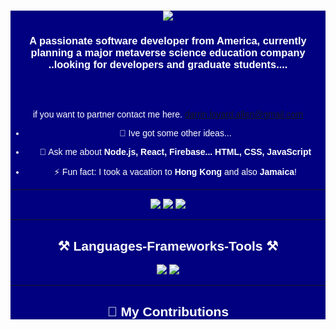 <div align="center" style="background-color: navy; color: white; font-family: Arial, sans-serif;">

<h1 align="center">
    <img src="https://readme-typing-svg.herokuapp.com/?font=Righteous&size=35&center=true&vCenter=true&width=500&height=70&duration=4000&lines=Meta+Verse!+👋;+company+coming+soon!" />
</h1>

<h3 align="center">
    A passionate software developer from America, currently planning a major metaverse science education company ..looking for developers and graduate students.... <br>
    
 </strong>
</h3>


<br/><br>

if you want to partner contact me here.  darrin.lovard.allen@gmail.com
- 🌱 Ive got some other ideas...


- 💬 Ask me about **Node.js, React, Firebase... HTML, CSS, JavaScript**  
- ⚡ Fun fact: I took a vacation to **Hong Kong** and also **Jamaica**!

---

<div align="center"> 
  <a href="mailto:darrin.lovard.allen@gmail.com">
    <img src="https://img.shields.io/badge/Gmail-333333?style=for-the-badge&logo=gmail&logoColor=red" />
  </a>
  <a href="https://linkedin.com/in/darrin-allen-864" target="_blank">
    <img src="https://img.shields.io/badge/LinkedIn-0077B5?style=for-the-badge&logo=linkedin&logoColor=white" />
  </a>
  <a href="https://darrinlallen.github.io" target="_blank">
     <img src="https://img.shields.io/badge/Portfolio-FF5722?style=for-the-badge&logo=todoist&logoColor=white" />
  </a>
</div>

---

## ⚒️ Languages-Frameworks-Tools ⚒️

<div align="center">
    <img src="https://skillicons.dev/icons?i=react,bootstrap,mui,html,css,vscode,github,figma,tailwind,git,r" />
    <img src="https://skillicons.dev/icons?i=nodejs,python,javascript,typescript,express,firebase,mongodb,c,java,nextjs,mysql,flask" />
</div>

---

## 🐍 My Contributions

<div align="center">
  <im
